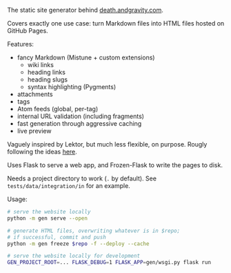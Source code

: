 The static site generator behind [death.andgravity.com](https://death.andgravity.com).

Covers exactly one use case: turn Markdown files into HTML files hosted on GitHub Pages.

Features:

* fancy Markdown (Mistune + custom extensions)
  * wiki links
  * heading links
  * heading slugs
  * syntax highlighting (Pygments)
* attachments
* tags
* Atom feeds (global, per-tag)
* internal URL validation (including fragments)
* fast generation through aggressive caching
* live preview

Vaguely inspired by Lektor, but much less flexible, on purpose. Rougly following the ideas [here](https://github.com/lemon24/urlspace). 

Uses Flask to serve a web app, and Frozen-Flask to write the pages to disk.

Needs a project directory to work (`.` by default). See `tests/data/integration/in` for an example.

Usage:

```sh
# serve the website locally
python -m gen serve --open 

# generate HTML files, overwriting whatever is in $repo;
# if successful, commit and push
python -m gen freeze $repo -f --deploy --cache

# serve the website locally for development
GEN_PROJECT_ROOT=... FLASK_DEBUG=1 FLASK_APP=gen/wsgi.py flask run

```
